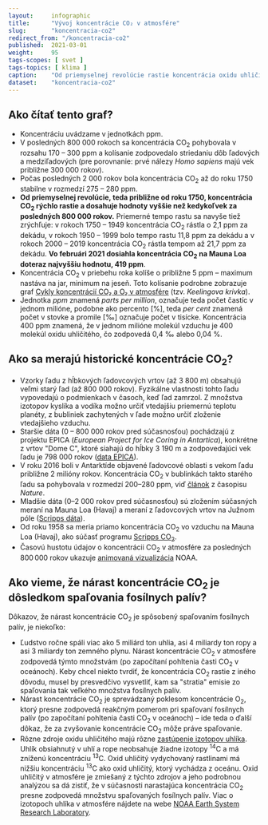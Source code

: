```yaml
---
layout:     infographic
title:      "Vývoj koncentrácie CO₂ v atmosfére"
slug:       "koncentracia-co2"
redirect_from: "/koncentracia-co2"
published:  2021-03-01
weight:     95
tags-scopes: [ svet ]
tags-topics: [ klima ]
caption:    "Od priemyselnej revolúcie rastie koncentrácia oxidu uhličitého vysoko nad hodnoty, ktoré boli na planéte počas posledných 800 000 rokov, výrazne zvyšuje skleníkový efekt a spôsobuje globálne otepľovanie. Dáta pochádzajú z analýzy ľadovcových vrtov EPICA v Antarktíde a z priamych meraní na Mauna Loa (Havaj)."
dataset:    "koncentracia-co2"
---
```


## Ako čítať tento graf?

* Koncentráciu uvádzame v jednotkách <glossary id="ppm">ppm</glossary>.
* V posledných 800 000 rokoch sa koncentrácia CO<sub>2</sub> pohybovala v rozsahu 170 –⁠ 300 ppm a kolísanie zodpovedalo striedaniu dôb ľadových a medziľadových (pre porovnanie: prvé nálezy *Homo sapiens* majú vek približne 300 000 rokov).
* Počas posledných 2 000 rokov bola koncentrácia CO<sub>2</sub> až do roku 1750 stabilne v rozmedzí 275 –⁠ 280 ppm.
* __Od priemyselnej revolúcie, teda približne od roku 1750, koncentrácia CO<sub>2</sub> rýchlo rastie a dosahuje hodnoty vyššie než kedykoľvek za posledných 800 000 rokov.__ Priemerné tempo rastu sa navyše tiež zrýchľuje: v rokoch 1750 –⁠ 1949 koncentrácia CO<sub>2</sub> rástla o 2,1 ppm za dekádu, v rokoch 1950 – ⁠1999 bolo tempo rastu 11,8 ppm za dekádu a v rokoch 2000 – ⁠2019 koncentrácia CO<sub>2</sub> rástla tempom až 21,7 ppm za dekádu. __Vo februári 2021 dosiahla koncentrácia CO<sub>2</sub> na Mauna Loa doteraz najvyššiu hodnotu, 419 ppm__.
* Koncentrácia CO<sub>2</sub> v priebehu roka kolíše o približne 5 ppm – maximum nastáva na jar, minimum na jeseň. Toto kolísanie podrobne zobrazuje graf [Cykly koncentrácií CO₂ a O₂ v atmosfére](/infografiky/cykly-koncentracie-co2) (tzv. _Keelingova krivka_).
* Jednotka *ppm* znamená *parts per million*, označuje teda počet častíc v jednom milióne, podobne ako percento \[%], teda *per cent* znamená počet v stovke a promile  \[‰] označuje počet v tisícke. Koncentrácia 400 ppm znamená, že v jednom milióne molekúl vzduchu je 400 molekúl oxidu uhličitého, čo zodpovedá 0,4 ‰ alebo 0,04 %.

## Ako sa merajú historické koncentrácie CO<sub>2</sub>?

* Vzorky ľadu z hĺbkových ľadovcových vrtov (až 3 800 m) obsahujú veľmi starý ľad (až 800 000 rokov). Fyzikálne vlastnosti tohto ľadu vypovedajú o podmienkach v časoch, keď ľad zamrzol. Z množstva izotopov kyslíka a vodíka možno určiť vtedajšiu priemernú teplotu planéty, z bubliniek zachytených v ľade možno určiť zloženie vtedajšieho vzduchu.
* Staršie dáta (0 – ⁠800 000 rokov pred súčasnosťou) pochádzajú z projektu EPICA (_European Project for Ice Coring in Antartica_), konkrétne z vrtov "Dome C", ktoré siahajú do hĺbky 3 190 m a zodpovedajúci vek ľadu je 798 000 rokov ([data EPICA](ftp://ftp.ncdc.noaa.gov/pub/data/paleo/icecore/antarctica/epica_domec/edc-co2-2008.xls)).
* V roku 2016 boli v Antarktíde objavené ľadovcové oblasti s vekom ľadu približne 2 milióny rokov. Koncentrácia CO<sub>2</sub> v bublinkách takto starého ľadu sa pohybovala v rozmedzí 200–⁠280 ppm, viď [článok](https://www.nature.com/articles/s41586-019-1692-3) z časopisu _Nature_.
* Mladšie dáta (0–⁠2 000 rokov pred súčasnosťou) sú zložením súčasných meraní na Mauna Loa (Havaj) a meraní z ľadovcových vrtov na Južnom póle ([Scripps dáta](https://scrippsco2.ucsd.edu/data/atmospheric_co2/icecore_merged_products)).
* Od roku 1958 sa meria priamo koncentrácia CO<sub>2</sub> vo vzduchu na Mauna Loa (Havaj), ako súčasť programu [Scripps CO<sub>2</sub>](https://scripps.ucsd.edu/programs/keelingcurve/).
* Časovú hustotu údajov o koncentrácii CO<sub>2</sub> v atmosfére za posledných 800 000 rokov ukazuje [animovaná vizualizácia](https://www.esrl.noaa.gov/gmd/ccgg/trends/history.html) NOAA.

## Ako vieme, že nárast koncentrácie  CO<sub>2</sub> je dôsledkom spaľovania fosílnych palív?

Dôkazov, že nárast koncentrácie CO<sub>2</sub> je spôsobený spaľovaním fosílnych palív, je niekoľko:

* Ľudstvo ročne spáli viac ako 5 miliárd ton uhlia, asi 4 miliardy ton ropy a asi 3 miliardy ton zemného plynu. Nárast koncentrácie CO<sub>2</sub> v atmosfére zodpovedá týmto množstvám (po započítaní pohltenia časti CO<sub>2</sub> v oceánoch). Keby chcel niekto tvrdiť, že koncentrácia CO<sub>2</sub> rastie z iného dôvodu, musel by presvedčivo vysvetliť, kam sa "stratia" emisie zo spaľovania tak veľkého množstva fosílnych palív.
* Nárast koncentrácie CO<sub>2</sub> je sprevádzaný poklesom koncentrácie O<sub>2</sub>, ktorý presne zodpovedá reakčným pomerom pri spaľovaní fosílnych palív (po započítaní pohltenia časti CO<sub>2</sub> v oceánoch) – ide teda o ďalší dôkaz, že za zvyšovanie koncentrácie CO<sub>2</sub> môže práve spaľovanie.
* Rôzne zdroje oxidu uhličitého majú rôzne [zastúpenie izotopov uhlíka](https://cs.wikipedia.org/wiki/Izotopy_uhl%C3%ADku). Uhlík obsiahnutý v uhlí a rope neobsahuje žiadne izotopy <sup>14</sup>C a má zníženú koncentráciu <sup>13</sup>C. Oxid uhličitý vydychovaný rastlinami má nižšiu koncentráciu <sup>13</sup>C ako oxid uhličitý, ktorý vychádza z oceánu. Oxid uhličitý v atmosfére je zmiešaný z týchto zdrojov a jeho podrobnou analýzou sa dá zistiť, že v súčasnosti narastajúca koncentrácia CO<sub>2</sub> presne zodpovedá množstvu spaľovaných fosílnych palív. Viac o izotopoch uhlíka v atmosfére nájdete na webe [NOAA Earth System Research Laboratory](https://www.esrl.noaa.gov/gmd/outreach/isotopes/mixing.html).
